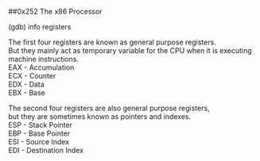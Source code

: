 ##0x252 The x86 Processor  

(gdb) info registers  

The first four registers are known as general purpose registers.  
But they mainly act as temporary variable for the CPU when it is executing machine instructions.  
EAX - Accumulation  
ECX - Counter  
EDX - Data  
EBX - Base  

The second four registers are also general purpose registers,  
but they are sometimes known as pointers and indexes.  
ESP - Stack Pointer  
EBP - Base Pointer  
ESI - Source Index  
EDI - Destination Index  

